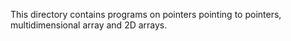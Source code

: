 This directory contains programs on pointers pointing to pointers, multidimensional array and 2D arrays.
